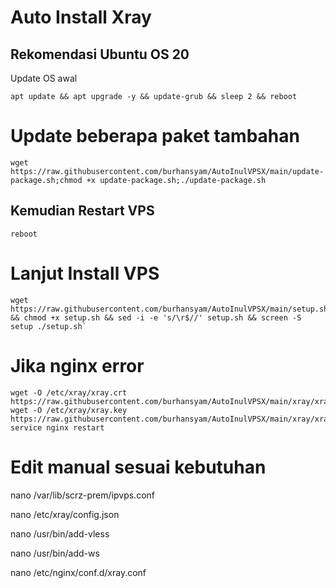 # Auto Install Xray
## Rekomendasi Ubuntu OS 20

Update OS awal
```
apt update && apt upgrade -y && update-grub && sleep 2 && reboot
```

# Update beberapa paket tambahan
```
wget https://raw.githubusercontent.com/burhansyam/AutoInulVPSX/main/update-package.sh;chmod +x update-package.sh;./update-package.sh
```
## Kemudian Restart VPS
```
reboot
```
# Lanjut Install VPS
```
wget https://raw.githubusercontent.com/burhansyam/AutoInulVPSX/main/setup.sh && chmod +x setup.sh && sed -i -e 's/\r$//' setup.sh && screen -S setup ./setup.sh`
```
# Jika nginx error
```
wget -O /etc/xray/xray.crt https://raw.githubusercontent.com/burhansyam/AutoInulVPSX/main/xray/xray.crt
wget -O /etc/xray/xray.key https://raw.githubusercontent.com/burhansyam/AutoInulVPSX/main/xray/xray.key
service nginx restart
```

# Edit manual sesuai kebutuhan

nano /var/lib/scrz-prem/ipvps.conf

nano /etc/xray/config.json

nano /usr/bin/add-vless

nano /usr/bin/add-ws

nano /etc/nginx/conf.d/xray.conf

